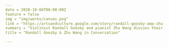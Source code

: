 ```yaml
---
date = 2020-10-04T00:00:00Z
feature = false
img = "img/works/canvas.png"
link = "https://artsandculture.google.com/story/randall-goosby-amp-zhu-wang-in-conversation-chineke/5gVRpYQyzZvG5g?hl=en"
summary = "Violinist Randall Goosby and pianist Zhu Wang discuss their première performance of Beethoven's masterpiece."
title = "Randall Goosby & Zhu Wang in Conversation"

---
```

